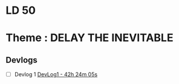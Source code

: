 # LD 50 

# Theme : DELAY THE INEVITABLE
## Devlogs
- [ ] Devlog 1 [DevLog1 - 42h 24m 05s](DevLog/DevLog1%20-%2042h%2024m%2005s.md)